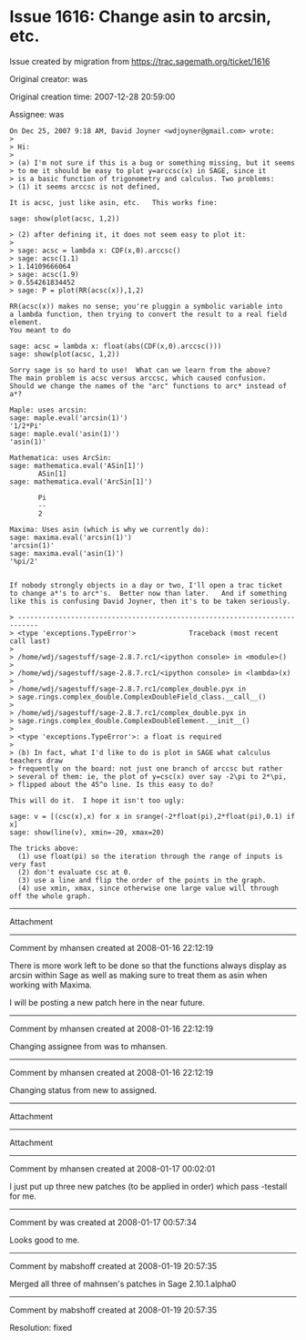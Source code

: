# Issue 1616: Change asin to arcsin, etc.

Issue created by migration from https://trac.sagemath.org/ticket/1616

Original creator: was

Original creation time: 2007-12-28 20:59:00

Assignee: was


```
On Dec 25, 2007 9:18 AM, David Joyner <wdjoyner@gmail.com> wrote:
>
> Hi:
>
> (a) I'm not sure if this is a bug or something missing, but it seems
> to me it should be easy to plot y=arccsc(x) in SAGE, since it
> is a basic function of trigonometry and calculus. Two problems:
> (1) it seems arccsc is not defined,

It is acsc, just like asin, etc.   This works fine:

sage: show(plot(acsc, 1,2))

> (2) after defining it, it does not seem easy to plot it:
>
> sage: acsc = lambda x: CDF(x,0).arccsc()
> sage: acsc(1.1)
> 1.14109666064
> sage: acsc(1.9)
> 0.554261834452
> sage: P = plot(RR(acsc(x)),1,2)

RR(acsc(x)) makes no sense; you're pluggin a symbolic variable into
a lambda function, then trying to convert the result to a real field element.
You meant to do

sage: acsc = lambda x: float(abs(CDF(x,0).arccsc()))
sage: show(plot(acsc, 1,2))

Sorry sage is so hard to use!  What can we learn from the above?
The main problem is acsc versus arccsc, which caused confusion.
Should we change the names of the "arc" functions to arc* instead of a*?

Maple: uses arcsin:
sage: maple.eval('arcsin(1)')
'1/2*Pi'
sage: maple.eval('asin(1)')
'asin(1)'

Mathematica: uses ArcSin:
sage: mathematica.eval('ASin[1]')
       ASin[1]
sage: mathematica.eval('ArcSin[1]')

       Pi
       --
       2

Maxima: Uses asin (which is why we currently do):
sage: maxima.eval('arcsin(1)')
'arcsin(1)'
sage: maxima.eval('asin(1)')
'%pi/2'


If nobody strongly objects in a day or two, I'll open a trac ticket
to change a*'s to arc*'s.  Better now than later.   And if something
like this is confusing David Joyner, then it's to be taken seriously.

> ---------------------------------------------------------------------------
> <type 'exceptions.TypeError'>             Traceback (most recent call last)
>
> /home/wdj/sagestuff/sage-2.8.7.rc1/<ipython console> in <module>()
>
> /home/wdj/sagestuff/sage-2.8.7.rc1/<ipython console> in <lambda>(x)
>
> /home/wdj/sagestuff/sage-2.8.7.rc1/complex_double.pyx in
> sage.rings.complex_double.ComplexDoubleField_class.__call__()
>
> /home/wdj/sagestuff/sage-2.8.7.rc1/complex_double.pyx in
> sage.rings.complex_double.ComplexDoubleElement.__init__()
>
> <type 'exceptions.TypeError'>: a float is required
>
> (b) In fact, what I'd like to do is plot in SAGE what calculus teachers draw
> frequently on the board: not just one branch of arccsc but rather
> several of them: ie, the plot of y=csc(x) over say -2\pi to 2*\pi,
> flipped about the 45^o line. Is this easy to do?

This will do it.  I hope it isn't too ugly:

sage: v = [(csc(x),x) for x in srange(-2*float(pi),2*float(pi),0.1) if x]
sage: show(line(v), xmin=-20, xmax=20)

The tricks above:
  (1) use float(pi) so the iteration through the range of inputs is very fast
  (2) don't evaluate csc at 0.
  (3) use a line and flip the order of the points in the graph.
  (4) use xmin, xmax, since otherwise one large value will through
off the whole graph.

```



---

Attachment


---

Comment by mhansen created at 2008-01-16 22:12:19

There is more work left to be done so that the functions always display as arcsin within Sage as well as making sure to treat them as asin when working with Maxima.


I will be posting a new patch here in the near future.


---

Comment by mhansen created at 2008-01-16 22:12:19

Changing assignee from was to mhansen.


---

Comment by mhansen created at 2008-01-16 22:12:19

Changing status from new to assigned.


---

Attachment


---

Attachment


---

Comment by mhansen created at 2008-01-17 00:02:01

I just put up three new patches (to be applied in order) which pass -testall for me.


---

Comment by was created at 2008-01-17 00:57:34

Looks good to me.


---

Comment by mabshoff created at 2008-01-19 20:57:35

Merged all three of mahnsen's patches in Sage 2.10.1.alpha0


---

Comment by mabshoff created at 2008-01-19 20:57:35

Resolution: fixed
